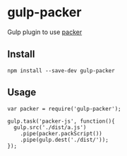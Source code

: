 # gulp-packer

Gulp plugin to use [packer](http://dean.edwards.name/packer)

## Install

```
npm install --save-dev gulp-packer
```

## Usage

```
var packer = require('gulp-packer');

gulp.task('packer-js', function(){
  gulp.src('./dist/a.js')
    .pipe(packer.packScript())
    .pipe(gulp.dest('./dist/'));
});
```
